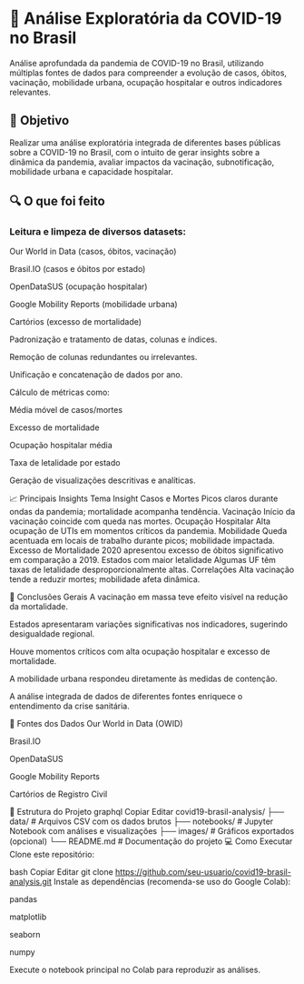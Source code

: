 # 🦠 Análise Exploratória da COVID-19 no Brasil
Análise aprofundada da pandemia de COVID-19 no Brasil, utilizando múltiplas fontes de dados para compreender a evolução de casos, óbitos, vacinação, mobilidade urbana, ocupação hospitalar e outros indicadores relevantes.

## 🎯 Objetivo
Realizar uma análise exploratória integrada de diferentes bases públicas sobre a COVID-19 no Brasil, com o intuito de gerar insights sobre a dinâmica da pandemia, avaliar impactos da vacinação, subnotificação, mobilidade urbana e capacidade hospitalar.

## 🔍 O que foi feito
### Leitura e limpeza de diversos datasets:

Our World in Data (casos, óbitos, vacinação)

Brasil.IO (casos e óbitos por estado)

OpenDataSUS (ocupação hospitalar)

Google Mobility Reports (mobilidade urbana)

Cartórios (excesso de mortalidade)

Padronização e tratamento de datas, colunas e índices.

Remoção de colunas redundantes ou irrelevantes.

Unificação e concatenação de dados por ano.

Cálculo de métricas como:

Média móvel de casos/mortes

Excesso de mortalidade

Ocupação hospitalar média

Taxa de letalidade por estado

Geração de visualizações descritivas e analíticas.

📈 Principais Insights
Tema	Insight
Casos e Mortes	Picos claros durante ondas da pandemia; mortalidade acompanha tendência.
Vacinação	Início da vacinação coincide com queda nas mortes.
Ocupação Hospitalar	Alta ocupação de UTIs em momentos críticos da pandemia.
Mobilidade	Queda acentuada em locais de trabalho durante picos; mobilidade impactada.
Excesso de Mortalidade	2020 apresentou excesso de óbitos significativo em comparação a 2019.
Estados com maior letalidade	Algumas UF têm taxas de letalidade desproporcionalmente altas.
Correlações	Alta vacinação tende a reduzir mortes; mobilidade afeta dinâmica.

🧠 Conclusões Gerais
A vacinação em massa teve efeito visível na redução da mortalidade.

Estados apresentaram variações significativas nos indicadores, sugerindo desigualdade regional.

Houve momentos críticos com alta ocupação hospitalar e excesso de mortalidade.

A mobilidade urbana respondeu diretamente às medidas de contenção.

A análise integrada de dados de diferentes fontes enriquece o entendimento da crise sanitária.

🔗 Fontes dos Dados
Our World in Data (OWID)

Brasil.IO

OpenDataSUS

Google Mobility Reports

Cartórios de Registro Civil

📁 Estrutura do Projeto
graphql
Copiar
Editar
covid19-brasil-analysis/
├── data/                  # Arquivos CSV com os dados brutos
├── notebooks/             # Jupyter Notebook com análises e visualizações
├── images/                # Gráficos exportados (opcional)
└── README.md              # Documentação do projeto
💻 Como Executar
Clone este repositório:

bash
Copiar
Editar
git clone https://github.com/seu-usuario/covid19-brasil-analysis.git
Instale as dependências (recomenda-se uso do Google Colab):

pandas

matplotlib

seaborn

numpy

Execute o notebook principal no Colab para reproduzir as análises.

